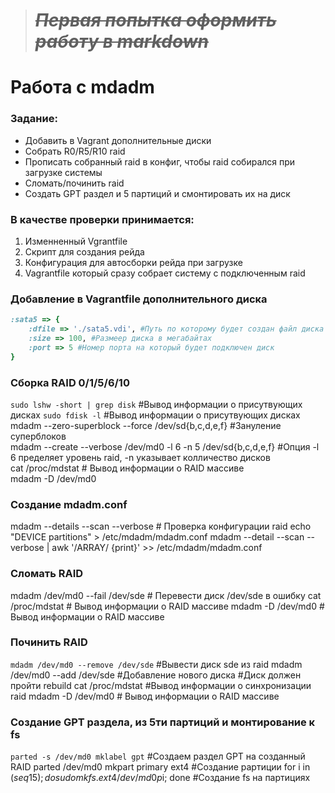 ># ***~~Первая попытка оформить работу в markdown~~***

# Работа с mdadm
### Задание: 
- Добавить в Vagrant дополнительные диски
- Собрать R0/R5/R10 raid
- Прописать собранный raid в конфиг, чтобы raid собирался при загрузке системы
- Сломать/починить raid
- Создать GPT раздел и 5 партиций и смонтировать их на диск

### В качестве проверки принимается: 
1) Изменненный Vgrantfile 
2) Скрипт для создания рейда
3) Конфигурация для автосборки рейда при загрузке
4) Vagrantfile который сразу собрает систему с подключенным raid


### Добавление в Vagrantfile дополнительного диска
```ruby
:sata5 => {
	:dfile => './sata5.vdi', #Путь по которому будет создан файл диска
	:size => 100, #Размеер диска в мегабайтах
	:port => 5 #Номер порта на который будет подключен диск
}
```

### Сборка RAID 0/1/5/6/10
`sudo lshw -short | grep disk` #Вывод информации о присутвующих дисках
`sudo fdisk -l` #Вывод информации о присутвующих дисках
mdadm --zero-superblock --force /dev/sd{b,c,d,e,f} #Зануление суперблоков  
mdadm --create --verbose /dev/md0 -l 6 -n 5 /dev/sd{b,c,d,e,f} #Опция -l 6 пределяет уровень raid, -n указывает колличество дисков  
cat /proc/mdstat # Вывод информации о RAID массиве  
mdadm -D /dev/md0  


### Создание mdadm.conf 
mdadm --details --scan --verbose # Проверка конфигурации raid
echo "DEVICE partitions" > /etc/mdadm/mdadm.conf
mdadm --detail --scan --verbose | awk '/ARRAY/ {print}' >> /etc/mdadm/mdadm.conf 

### Сломать RAID
mdadm /dev/md0 --fail /dev/sde # Перевести диск /dev/sde в ошибку
cat /proc/mdstat # Вывод информации о RAID массиве
mdadm -D /dev/md0 # Вывод информации о RAID массиве

### Починить RAID
`mdadm /dev/md0 --remove /dev/sde` #Вывести диск sde из raid
mdadm /dev/md0 --add /dev/sde #Добавление нового диска
#Диск должен пройти rebuild
cat /proc/mdstat #Вывод информации о синхронизации raid
mdadm -D /dev/md0 # Вывод информации о RAID массиве

### Создание GPT раздела, из 5ти партиций и монтирование к fs
`parted -s /dev/md0 mklabel gpt` #Создаем раздел GPT на созданный RAID
parted /dev/md0 mkpart primary ext4 #Создание рартиции
for i in $(seq 1 5); do sudo mkfs.ext4 /dev/md0p$i; done #Создание fs на партициях





